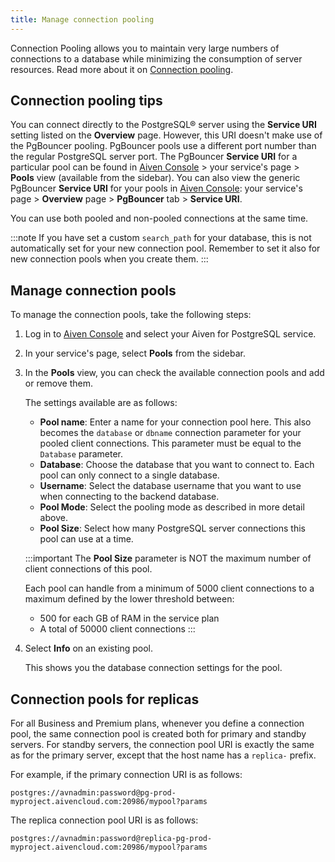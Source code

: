```yaml
---
title: Manage connection pooling
---
```


Connection Pooling allows you to maintain very large numbers of
connections to a database while minimizing the consumption of server
resources. Read more about it on
[Connection pooling](/docs/products/postgresql/concepts/pg-connection-pooling).

## Connection pooling tips

You can connect directly to the PostgreSQL® server using the **Service
URI** setting listed on the **Overview** page. However, this URI
doesn't make use of the PgBouncer pooling. PgBouncer pools use a
different port number than the regular PostgreSQL server port. The
PgBouncer **Service URI** for a particular pool can be found in [Aiven
Console](https://console.aiven.io/) > your service's page > **Pools**
view (available from the sidebar). You can also view the generic
PgBouncer **Service URI** for your pools in [Aiven
Console](https://console.aiven.io/): your service's page >
**Overview** page > **PgBouncer** tab > **Service URI**.

You can use both pooled and non-pooled connections at the same time.

:::note
If you have set a custom `search_path` for your database, this is not
automatically set for your new connection pool. Remember to set it also
for new connection pools when you create them.
:::

## Manage connection pools

To manage the connection pools, take the following steps:

1.  Log in to [Aiven Console](https://console.aiven.io/) and select your
    Aiven for PostgreSQL service.

2.  In your service's page, select **Pools** from the sidebar.

3.  In the **Pools** view, you can check the available connection pools
    and add or remove them.

    The settings available are as follows:

    -   **Pool name**: Enter a name for your connection pool here. This
        also becomes the `database` or `dbname` connection parameter for
        your pooled client connections. This parameter must be equal to
        the `Database` parameter.
    -   **Database**: Choose the database that you want to connect to.
        Each pool can only connect to a single database.
    -   **Username**: Select the database username that you want to use
        when connecting to the backend database.
    -   **Pool Mode**: Select the pooling mode as described in more
        detail above.
    -   **Pool Size**: Select how many PostgreSQL server connections
        this pool can use at a time.

    :::important
    The **Pool Size** parameter is NOT the maximum number of client
    connections of this pool.

    Each pool can handle from a minimum of 5000 client connections to a
    maximum defined by the lower threshold between:

    -   500 for each GB of RAM in the service plan
    -   A total of 50000 client connections
    :::

4.  Select **Info** on an existing pool.

    This shows you the database connection settings for the pool.

## Connection pools for replicas

For all Business and Premium plans, whenever you define a connection
pool, the same connection pool is created both for primary and standby
servers. For standby servers, the connection pool URI is exactly the
same as for the primary server, except that the host name has a
`replica-` prefix.

For example, if the primary connection URI is as follows:

```
postgres://avnadmin:password@pg-prod-myproject.aivencloud.com:20986/mypool?params
```

The replica connection pool URI is as follows:

```
postgres://avnadmin:password@replica-pg-prod-myproject.aivencloud.com:20986/mypool?params
```
